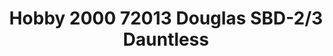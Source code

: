 ---
title: "Hobby 2000 72013 Douglas SBD-2/3 Dauntless"
price: "TBA" 
desc: "Maketa"
img_path: "/assets/img/H2K72013.jpg"
brand: "N/A"
available: false
special_offer: false
new: false
soon: false
cat: "010000"
subcat: "012000"
subsubcat: "N/A"
sifra: "H2K72013"
---